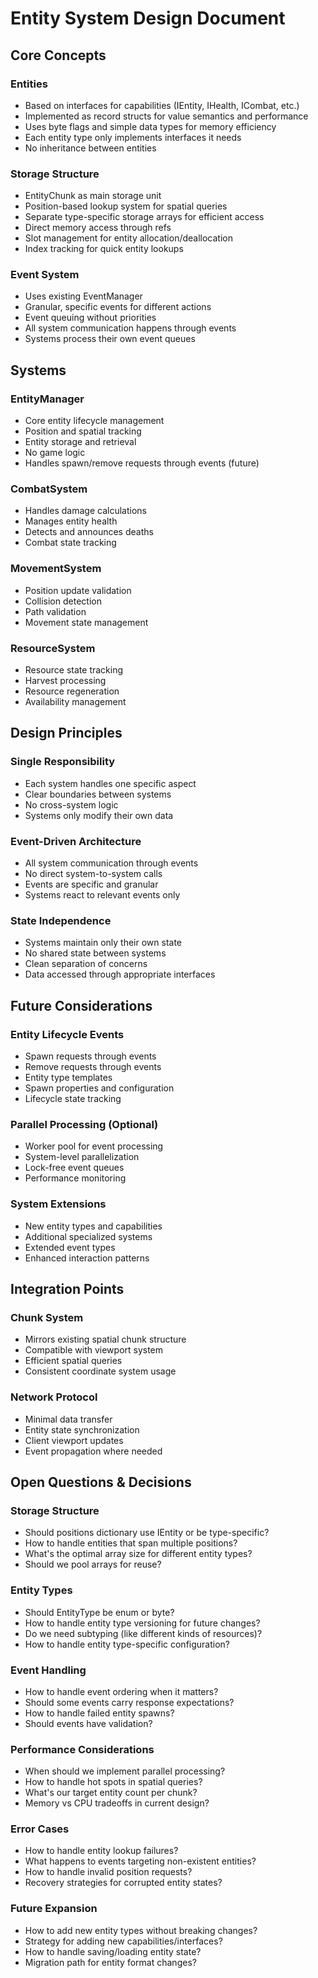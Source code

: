 # Entity System Design Document

## Core Concepts

### Entities
- Based on interfaces for capabilities (IEntity, IHealth, ICombat, etc.)
- Implemented as record structs for value semantics and performance
- Uses byte flags and simple data types for memory efficiency
- Each entity type only implements interfaces it needs
- No inheritance between entities

### Storage Structure
- EntityChunk as main storage unit
- Position-based lookup system for spatial queries
- Separate type-specific storage arrays for efficient access
- Direct memory access through refs
- Slot management for entity allocation/deallocation
- Index tracking for quick entity lookups

### Event System
- Uses existing EventManager
- Granular, specific events for different actions
- Event queuing without priorities
- All system communication happens through events
- Systems process their own event queues

## Systems

### EntityManager
- Core entity lifecycle management
- Position and spatial tracking
- Entity storage and retrieval
- No game logic
- Handles spawn/remove requests through events (future)

### CombatSystem
- Handles damage calculations
- Manages entity health
- Detects and announces deaths
- Combat state tracking

### MovementSystem 
- Position update validation
- Collision detection
- Path validation
- Movement state management

### ResourceSystem
- Resource state tracking
- Harvest processing
- Resource regeneration
- Availability management

## Design Principles

### Single Responsibility
- Each system handles one specific aspect
- Clear boundaries between systems
- No cross-system logic
- Systems only modify their own data

### Event-Driven Architecture
- All system communication through events
- No direct system-to-system calls
- Events are specific and granular
- Systems react to relevant events only

### State Independence
- Systems maintain only their own state
- No shared state between systems
- Clean separation of concerns
- Data accessed through appropriate interfaces

## Future Considerations

### Entity Lifecycle Events
- Spawn requests through events
- Remove requests through events
- Entity type templates
- Spawn properties and configuration
- Lifecycle state tracking

### Parallel Processing (Optional)
- Worker pool for event processing
- System-level parallelization
- Lock-free event queues
- Performance monitoring

### System Extensions
- New entity types and capabilities
- Additional specialized systems
- Extended event types
- Enhanced interaction patterns

## Integration Points

### Chunk System
- Mirrors existing spatial chunk structure
- Compatible with viewport system
- Efficient spatial queries
- Consistent coordinate system usage

### Network Protocol
- Minimal data transfer
- Entity state synchronization
- Client viewport updates
- Event propagation where needed

## Open Questions & Decisions

### Storage Structure
- Should positions dictionary use IEntity or be type-specific?
- How to handle entities that span multiple positions?
- What's the optimal array size for different entity types?
- Should we pool arrays for reuse?

### Entity Types
- Should EntityType be enum or byte?
- How to handle entity type versioning for future changes?
- Do we need subtyping (like different kinds of resources)?
- How to handle entity type-specific configuration?

### Event Handling
- How to handle event ordering when it matters?
- Should some events carry response expectations?
- How to handle failed entity spawns?
- Should events have validation?

### Performance Considerations
- When should we implement parallel processing?
- How to handle hot spots in spatial queries?
- What's our target entity count per chunk?
- Memory vs CPU tradeoffs in current design?

### Error Cases
- How to handle entity lookup failures?
- What happens to events targeting non-existent entities?
- How to handle invalid position requests?
- Recovery strategies for corrupted entity states?

### Future Expansion
- How to add new entity types without breaking changes?
- Strategy for adding new capabilities/interfaces?
- How to handle saving/loading entity state?
- Migration path for entity format changes?